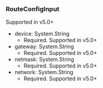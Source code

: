 ### RouteConfigInput
Supported in v5.0+

- device: System.String
  - Required. Supported in v5.0+
- gateway: System.String
  - Required. Supported in v5.0+
- netmask: System.String
  - Required. Supported in v5.0+
- network: System.String
  - Required. Supported in v5.0+
